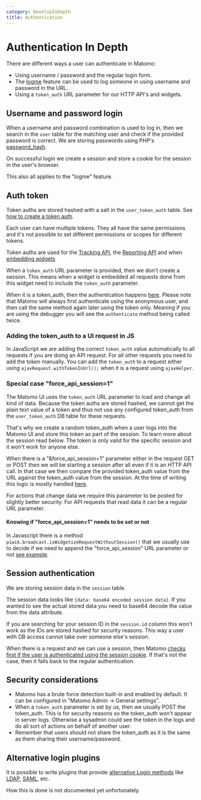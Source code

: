 ```yaml
---
category: DevelopInDepth
title: Authentication
---
```

# Authentication In Depth

There are different ways a user can authenticate in Matomo:

* Using username / password and the regular login form. 
* The [logme](https://matomo.org/faq/how-to/faq_30/) feature can be used to log someone in using username and password in the URL. 
* Using a `token_auth` URL parameter for our HTTP API's and widgets.

## Username and password login

When a username and password combination is used to log in, then we search in the `user` table for the matching user and check if the provided password is correct. We are storing passwords using PHP's [password_hash](https://www.php.net/manual/en/function.password-hash.php).

On successful login we create a session and store a cookie for the session in the user's browser.

This also all applies to the "logme" feature.

## Auth token 

Token auths are stored hashed with a salt in the `user_token_auth` table. See [how to create a token auth](https://matomo.org/faq/general/faq_114/).

Each user can have multiple tokens. They all have the same permissions and it's not possible to set different permissions or scopes for different tokens.

Token auths are used for the [Tracking API](/api-reference/tracking-api), the [Reporting API](/api-reference/reporting-api) and when [embedding widgets](https://matomo.org/docs/embed-matomo-reports/#embed-a-matomo-report-in-a-html-page)

When a `token_auth` URL parameter is provided, then we don't create a session. This means when a widget is embedded all requests done from this widget need to include the `token_auth` parameter.

When it is a token_auth, then the authentication happens [here](https://github.com/matomo-org/matomo/blob/4.4.1/plugins/Login/Auth.php#L63). Please note that Matomo will always first authenticate using the anonymous user, and then call the same method again later using the token only. Meaning if you are using the debugger you will see the `authenticate` method being called twice.

### Adding the token_auth to a UI request in JS

In JavaScript we are adding the correct `token_auth` value automatically to all requests if you are doing an API request. For all other requests you need to add the token manually. You can add the `token_auth` to a request either using `ajaxRequest.withTokenInUrl();` when it is a request using `ajaxHelper`.

### Special case "force_api_session=1"

The Matomo UI uses the `token_auth` URL parameter to load and change all kind of data. Because the token auths are stored hashed, we cannot get the plain text value of a token and thus not use any configured token_auth from the `user_token_auth` DB table for these requests.

That's why we create a random token_auth when a user logs into the Matomo UI and store this token as part of the session. To learn more about the session read below. The token is only valid for the specific session and it won't work for anyone else.

When there is a "&force_api_session=1" parameter either in the request GET or POST then we will be starting a session after all even if it is an HTTP API call. In that case we then compare the provided token_auth value from the URL against the token_auth value from the session. At the time of writing this logic is mostly handled [here](https://github.com/matomo-org/matomo/blob/4.4.1/core/Access.php#L160-L180).

For actions that change data we require this parameter to be posted for slightly better security. For API requests that read data it can be a regular URL parameter.

#### Knowing if "force_api_session=1" needs to be set or not

In Javascript there is a method `piwik.broadcast.isWidgetizeRequestWithoutSession()` that we usually use to decide if we need to append the "force_api_session" URL parameter or not [see example](https://github.com/matomo-org/matomo/blob/5.x-dev/plugins/CoreHome/vue/src/AjaxHelper/AjaxHelper.ts#L669).

## Session authentication

We are storing session data in the `session` table. 

The session data looks like `{data: base64 encoded session data}`. If you wanted to see the actual stored data you need to base64 decode the value from the data attribute.

If you are searching for your session ID in the `session.id` column this won't work as the IDs are stored hashed for security reasons. This way a user with DB access cannot take over someone else's session.

When there is a request and we can use a session, then Matomo [checks first if the user is authenticated using the session cookie](https://github.com/matomo-org/matomo/blob/4.4.1/core/Session/SessionAuth.php). If that's not the case, then it falls back to the regular authentication. 

## Security considerations

* Matomo has a brute force detection built-in and enabled by default. It can be configured in "Matomo Admin -> General settings".
* When a `token_auth` parameter is set by us, then we usually POST the token_auth. This is for security reasons so the token_auth won't appear in server logs. Otherwise a sysadmin could see the token in the logs and do all sort of actions on behalf of another user.
* Remember that users should not share the token_auth as it is the same as them sharing their username/password.

## Alternative login plugins

It is possible to write plugins that provide [alternative Login methods](https://plugins.matomo.org/search?query=login&post_type=product) like [LDAP](https://plugins.matomo.org/LoginLdap), [SAML](https://plugins.matomo.org/LoginSaml), etc.

How this is done is not documented yet unfortunately.
